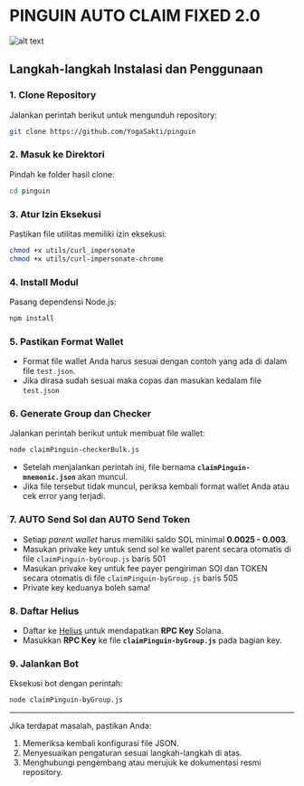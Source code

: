 # **PINGUIN AUTO CLAIM FIXED 2.0** 

![alt text](utils/log.png)

## **Langkah-langkah Instalasi dan Penggunaan**

### **1. Clone Repository**
Jalankan perintah berikut untuk mengunduh repository:
```bash
git clone https://github.com/YogaSakti/pinguin
```

### **2. Masuk ke Direktori**
Pindah ke folder hasil clone:
```bash
cd pinguin
```

### **3. Atur Izin Eksekusi**
Pastikan file utilitas memiliki izin eksekusi:
```bash
chmod +x utils/curl_impersonate
chmod +x utils/curl-impersonate-chrome
```

### **4. Install Modul**
Pasang dependensi Node.js:
```bash
npm install
```

### **5. Pastikan Format Wallet**
- Format file wallet Anda harus sesuai dengan contoh yang ada di dalam file `test.json`.
- Jika dirasa sudah sesuai maka copas dan masukan kedalam file `test.json`

### **6. Generate Group dan Checker**
Jalankan perintah berikut untuk membuat file wallet:
```bash
node claimPinguin-checkerBulk.js
```
- Setelah menjalankan perintah ini, file bernama **`claimPinguin-mnemonic.json`** akan muncul.
- Jika file tersebut tidak muncul, periksa kembali format wallet Anda atau cek error yang terjadi.

### **7. AUTO Send Sol dan AUTO Send Token**
- Setiap *parent wallet* harus memiliki saldo SOL minimal **0.0025 - 0.003**.
- Masukan privake key untuk send sol ke wallet parent secara otomatis di file `claimPinguin-byGroup.js` baris 501
- Masukan privake key untuk fee payer pengiriman SOl dan TOKEN secara otomatis di file `claimPinguin-byGroup.js` baris 505
- Private key keduanya boleh sama!

### **8. Daftar Helius**
- Daftar ke [Helius](https://www.helius.xyz/) untuk mendapatkan **RPC Key** Solana.
- Masukkan **RPC Key** ke file **`claimPinguin-byGroup.js`** pada bagian key.

### **9. Jalankan Bot**
Eksekusi bot dengan perintah:
```bash
node claimPinguin-byGroup.js
```

---

Jika terdapat masalah, pastikan Anda:
1. Memeriksa kembali konfigurasi file JSON.
2. Menyesuaikan pengaturan sesuai langkah-langkah di atas.
3. Menghubungi pengembang atau merujuk ke dokumentasi resmi repository.
